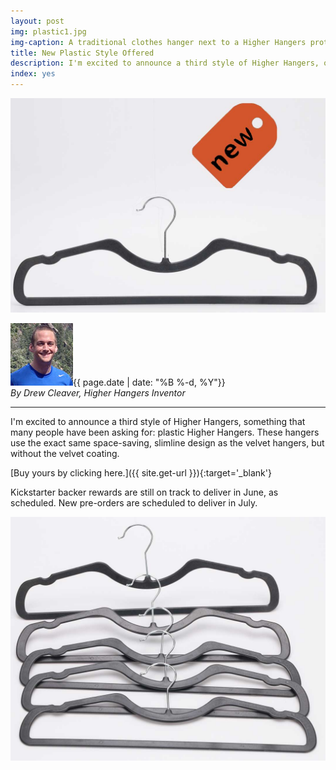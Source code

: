 ```yaml
---
layout: post
img: plastic1.jpg
img-caption: A traditional clothes hanger next to a Higher Hangers prototype. Space-saving features of Higher Hangers allow many closets to double (or more) in capacity and allow for enhanced functionality.
title: New Plastic Style Offered
description: I'm excited to announce a third style of Higher Hangers, one that many people have been asking for.
index: yes
---
```


<img src="img/plastic1.jpg" class="img-responsive" alt="New Pastic Short Neck Higher Hangers Photo">

<img src="img/media_kit/drew_cleaver_headshot/drew_cleaver_headshot_03_100x100.jpg" class="img-responsive img-circle pull-right" alt="Drew Cleaver Headshot">{{ page.date | date: "%B %-d, %Y"}}<br /><em>By Drew Cleaver, Higher Hangers Inventor</em><br />

---

I'm excited to announce a third style of Higher Hangers, something that many people have been asking for: plastic Higher Hangers. These hangers use the exact same space-saving, slimline design as the velvet hangers, but without the velvet coating. 

[Buy yours by clicking here.]({{ site.get-url }}){:target='_blank'}

Kickstarter backer rewards are still on track to deliver in June, as scheduled. New pre-orders are scheduled to deliver in July.

<img src="img/plastic3.jpg" class="img-responsive" alt="New Pastic Short Neck Higher Hangers Photo">